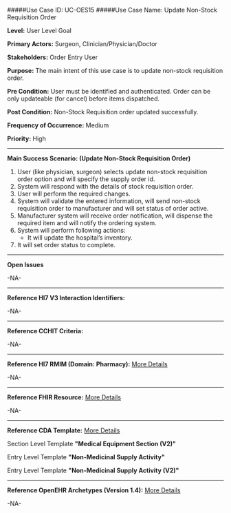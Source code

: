 #####Use Case ID: UC-OES15
#####Use Case Name: Update Non-Stock Requisition Order

**Level:**                     User Level Goal

**Primary Actors:**            Surgeon, Clinician/Physician/Doctor

**Stakeholders:**              Order Entry User

**Purpose:**                   The main intent of this use case is to update non-stock requisition order.

**Pre Condition:**             User must be identified and authenticated. Order can be only updateable (for cancel) before items dispatched. 

**Post Condition:**            Non-Stock Requisition order updated successfully.

**Frequency of Occurrence:**   Medium

**Priority:**                  High
__________________________________________________________
**Main Success Scenario: (Update Non-Stock Requisition Order)**

1.	User (like physician, surgeon) selects update non-stock requisition order option and will specify the supply order id.
2.	System will respond with the details of stock requisition order.
3.	User will perform the required changes.
4.	System will validate the entered information, will send non-stock requisition order to manufacturer and will set status of order active.
5.	Manufacturer system will receive order notification, will dispense the required item and will notify the ordering system.
6.	System will perform following actions:
    * It will update the hospital’s inventory.
7.	It will set order status to complete.

_______________________________________________________________
**Open Issues**

-NA-
_______________________________________________________________
**Reference Hl7 V3 Interaction Identifiers:**

-NA-
_______________________________________________________________
**Reference CCHIT Criteria:**

-NA-

______________________________________________________________
**Reference Hl7 RMIM (Domain: Pharmacy):** [More Details](http://www.hl7.org/implement/standards/product_brief.cfm?product_id=306)

-NA-

_______________________________________________________________
**Reference FHIR Resource:** [More Details](http://www.hl7.org/implement/standards/fhir/resourcelist.html)

-NA-
_______________________________________________________________
**Reference CDA Template:** [More Details](http://www.hl7.org/Special/committees/structure/index.cfm)

Section Level Template **"Medical Equipment Section (V2)"**

Entry Level Template **"Non-Medicinal Supply Activity"**

Entry Level Template **"Non-Medicinal Supply Activity (V2)"**

_______________________________________________________________
**Reference OpenEHR Archetypes (Version 1.4):** [More Details](http://www.openehr.org/ckm/)

-NA-
